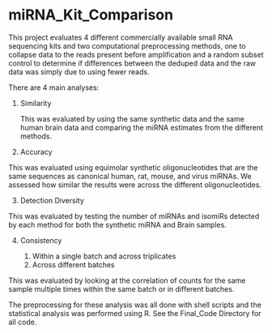 # miRNA_Kit_Comparison
This project evaluates 4 different commercially available small RNA sequencing kits and two computational preprocessing methods, one to collapse data to the reads present before amplification and a random subset control to determine if differences between the deduped data and the raw data was simply due to using fewer reads.


There are 4 main analyses:
1.	Similarity

    This was evaluated by using the same synthetic data and the same human brain data and comparing the miRNA estimates from the different methods.
    
2.	Accuracy

This was evaluated using equimolar synthetic oligonucleotides that are the same sequences as canonical human, rat, mouse, and virus miRNAs. We assessed how similar the results were across the different oligonucleotides.

3.	Detection Diversity

This was evaluated by testing the number of miRNAs and isomiRs detected by each method for both the synthetic miRNA and Brain samples.

4.	Consistency

    1.	Within a single batch and across triplicates
    2.	Across different batches
    
This was evaluated by looking at the correlation of counts for the same sample multiple times within the same batch or in different batches.


The preprocessing for these analysis was all done with shell scripts and the statistical analysis was performed using R.
See the Final_Code Directory for all code.
